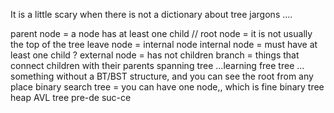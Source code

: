 It is a little scary when there is not a dictionary about tree jargons ....

parent node = a node has at least one child
//
root node = it is not usually the top of the tree
leave node = internal node
internal node = must have at least one child ? 
external node = has not children
branch = things that connect children with their parents
spanning tree ...learning
free tree ... something without a BT/BST structure, and you can see the root from any place
binary search tree = you can have one node,, which is fine
binary tree
heap
AVL tree
pre-de
suc-ce
